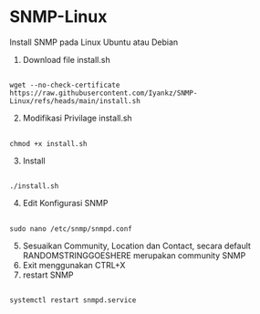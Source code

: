 # SNMP-Linux
Install SNMP pada Linux Ubuntu atau Debian

1. Download file install.sh
##
    wget --no-check-certificate https://raw.githubusercontent.com/Iyankz/SNMP-Linux/refs/heads/main/install.sh

2. Modifikasi Privilage install.sh
##
    chmod +x install.sh

3. Install
##
    ./install.sh
    
4. Edit Konfigurasi SNMP
##
    sudo nano /etc/snmp/snmpd.conf
5. Sesuaikan Community, Location dan Contact, secara default RANDOMSTRINGGOESHERE merupakan community SNMP
6. Exit menggunakan CTRL+X
7. restart SNMP
##
    systemctl restart snmpd.service
